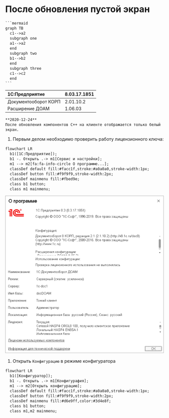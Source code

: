 # После обновления пустой экран

    ```mermaid
    graph TB
      c1-->a2
      subgraph one
      a1-->a2
      end
      subgraph two
      b1-->b2
      end
      subgraph three
      c1-->c2
      end
    ```

|1C:Предприятие|8.03.17.1851
|:--- |:--- 
|Документооборот КОРП|2.01.10.2
|Расширение ДОАМ|1.06.03

``` danger
**2020-12-24**  
После обновления компонентов C++ на клиенте отображается только белый экран.
```

1. Первым делом необходимо проверить работу лицензионного ключа:
``` mermaid
flowchart LR
  b1([1С:Предприятие]);
  b1 -. Открыть .-> m1[Сервис и настройки];
  m1 --> m2[fa:fa-info-circle О программе...];
  classDef default fill:#facc1f,stroke:#a0a0a0,stroke-width:1px;
  classDef button fill:#f9f9f9,stroke-width:2px;
  classDef mainmenu fill:#fbed9e;
  class b1 button;
  class m1 mainmenu;
```
![about](images/about.png)

1. Открыть `Конфигурацию` в режиме конфигуратора
``` mermaid
flowchart LR
  b1([Конфигуратор]);
  b1 -. Открыть .-> m1[Конфигурафия];
  m1 --> m2[Открыть конфигурацию];
  classDef default fill:#facc1f,stroke:#a0a0a0,stroke-width:1px;
  classDef button fill:#f9f9f9,stroke-width:2px;
  classDef mainmenu fill:#d6e9ff,color:#3d4e8f;
  class b1 button;
  class m1,m2 mainmenu;
```

